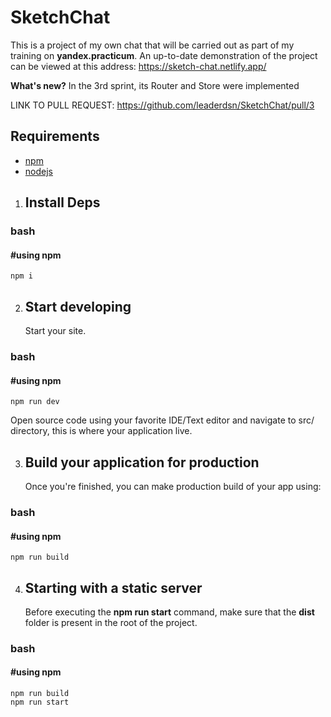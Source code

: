 # SketchChat

This is a project of my own chat that will be carried out as part of my training on **yandex.practicum**. An up-to-date demonstration of the project can be viewed at this address: https://sketch-chat.netlify.app/

**What's new?**
In the 3rd sprint, its Router and Store were implemented

LINK TO PULL REQUEST: https://github.com/leaderdsn/SketchChat/pull/3

## Requirements

- [npm](https://www.npmjs.com/package/npm)
- [nodejs](https://nodejs.org/en/)

1.  ## Install Deps


### bash
#### #using npm
    npm i

2.  ## Start developing

    Start your site.

### bash
#### #using npm
    npm run dev

 
Open source code using your favorite IDE/Text editor and navigate to src/ directory, this is where your application live.

3.  ## Build your application for production

    Once you're finished, you can make production build of your app using:

### bash
#### #using npm
    npm run build
    
4.  ## Starting with a static server

    Before executing the **npm run start** command, make sure that the **dist** folder is present in the root of the project.

### bash
#### #using npm
    npm run build
    npm run start
